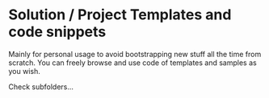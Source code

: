 # Solution / Project Templates and code snippets

Mainly for personal usage to avoid bootstrapping new stuff all the time from scratch.
You can freely browse and use code of templates and samples as you wish.

Check subfolders...
